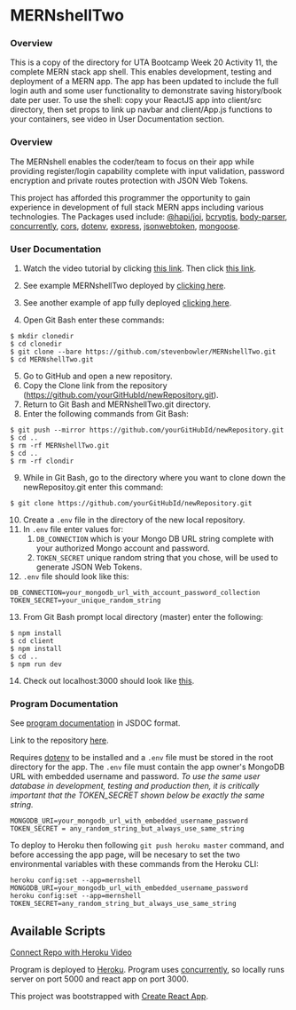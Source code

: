 # MERNshellTwo

### Overview
This is a copy of the directory for UTA Bootcamp Week 20 Activity 11, the complete MERN stack app shell.  This enables development, testing and deployment of a MERN app.  The app has been updated to include the full login auth and some user functionality to demonstrate saving history/book date per user.  To use the shell: copy your ReactJS app into client/src directory, then set props to link up navbar and client/App.js functions to your containers, see video in User Documentation section.  


### Overview

The MERNshell enables the coder/team to focus on their app while providing register/login capability complete with input validation, password encryption and private routes protection with JSON Web Tokens.

This project has afforded this programmer the opportunity to gain experience in development of full stack MERN apps including various technologies.  The Packages used include: [@hapi/joi](https://www.npmjs.com/package/@hapi/joi), [bcryptjs](https://www.npmjs.com/package/bcryptjs), [body-parser](https://www.npmjs.com/package/body-parser), [concurrently](https://www.npmjs.com/package/concurrently), [cors](https://www.npmjs.com/package/cors), [dotenv](https://www.npmjs.com/package/dotenv), [express](https://www.npmjs.com/package/express), [jsonwebtoken](https://www.npmjs.com/package/jsonwebtoken), [mongoose](https://www.npmjs.com/package/mongoose).


### User Documentation

1. Watch the video tutorial by clicking [this link](https://drive.google.com/file/d/1dXeXGydfJTvsE2GS7LnczJzTW0EKO-wS/view?usp=sharing). Then click [this link](https://drive.google.com/file/d/1_4N8HZdfe0iLeP5e1oFAKL5MQbadpiw6/view?usp=sharing).

2. See example MERNshellTwo deployed by [clicking here](https://mernshelltwo.herokuapp.com/).

3. See another example of app fully deployed [clicking here](https://secure-citadel-76923.herokuapp.com/).

4. Open Git Bash enter these commands: 
````
$ mkdir clonedir
$ cd clonedir
$ git clone --bare https://github.com/stevenbowler/MERNshellTwo.git
$ cd MERNshellTwo.git
````
5. Go to GitHub and open a new repository.
6. Copy the Clone link from the repository (https://github.com/yourGitHubId/newRepository.git).
7. Return to Git Bash and MERNshellTwo.git directory.
8. Enter the following commands from Git Bash:
````
$ git push --mirror https://github.com/yourGitHubId/newRepository.git
$ cd ..
$ rm -rf MERNshellTwo.git
$ cd ..
$ rm -rf clondir
````
9. While in Git Bash, go to the directory where you want to clone down the newRepositoy.git enter this command:
````
$ git clone https://github.com/yourGitHubId/newRepository.git
````
10. Create a `.env` file in the directory of the new local repository.
11. In `.env` file enter values for:
    1. `DB_CONNECTION` which is your Mongo DB URL string complete with your authorized Mongo account and password.
    2. `TOKEN_SECRET` unique random string that you chose, will be used to generate JSON Web Tokens.
12. `.env` file should look like this:
````
DB_CONNECTION=your_mongodb_url_with_account_password_collection
TOKEN_SECRET=your_unique_random_string
````
13. From Git Bash prompt local directory (master) enter the following:
````
$ npm install
$ cd client
$ npm install
$ cd ..
$ npm run dev
````
14. Check out localhost:3000 should look like [this](https://mernshelltwo.herokuapp.com/).



### Program Documentation

See [program documentation](https://stevenbowler.github.io/MERNshellTwo/docs/index.html) in JSDOC format.

Link to the repository [here](https://github.com/stevenbowler/MERNshellTwo/).

Requires [dotenv](https://www.npmjs.com/package/dotenv) to be installed and a `.env` file must be stored in the root directory for the app.  The `.env` file must contain the app owner's MongoDB URL with embedded username and password.  _*To use the same user database in development, testing and production then, it is critically important that the TOKEN_SECRET shown below be exactly the same string.*_
````
MONGODB_URI=your_mongodb_url_with_embedded_username_password
TOKEN_SECRET = any_random_string_but_always_use_same_string
````

To deploy to Heroku then following `git push heroku master` command, and before accessing the app page, will be necesary to set the two environmental variables with these commands from the Heroku CLI:
````
heroku config:set --app=mernshell MONGODB_URI=your_mongodb_url_with_embedded_username_password
heroku config:set --app=mernshell TOKEN_SECRET=any_random_string_but_always_use_same_string
````


## Available Scripts
[Connect Repo with Heroku Video](https://youtu.be/GgNcs9zlFSA?list=PLOFmg4xbN_TPrB6w4rThsFanVxJI_SfER)

Program is deployed to [Heroku](https://www.heroku.com).  Program uses [concurrently](https://www.npmjs.com/package/concurrently), so locally runs server on port 5000 and react app on port 3000.

This project was bootstrapped with [Create React App](https://github.com/facebook/create-react-app).







